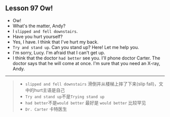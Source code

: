 ## Lesson 97 Ow!

- Ow!
- What's the matter, Andy?
- I `slipped and fell downstairs`.
- Have you hurt yourself?
- Yes, I have. I think that I've hurt my back.
- `Try and stand up`. Can you stand up?
Here! Let me help you.
- I'm sorry, Lucy. 
I'm afraid that I can't get up.
- I think that the doctor `had better` see you.
I'll phone doctor Carter.
The doctor says that he will come at once.
I'm sure that you need an X-ray, Andy.

---

> - `slipped and fell downstairs`
滑倒并从楼梯上摔了下来(slip fall)，文中的hurt主语是自己
> - `Try and stand up`不是`Trying stand up`
> - `had better`不是`would better` 最好是 `would better` 比较罕见
> - `Dr. Carter` 卡特医生